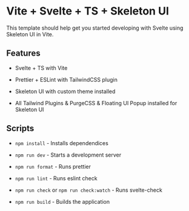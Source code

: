 # Vite + Svelte + TS + Skeleton UI

This template should help get you started developing with Svelte using Skeleton UI in Vite.

## Features

-  Svelte + TS with Vite

-  Prettier + ESLint with TailwindCSS plugin

-  Skeleton UI with custom theme installed

-  All Tailwind Plugins & PurgeCSS & Floating UI Popup installed for Skeleton UI

## Scripts

-  `npm install` - Installs dependendices

-  `npm run dev` - Starts a development server

-  `npm run format` - Runs prettier

-  `npm run lint` - Runs eslint check

-  `npm run check` or `npm run check:watch` - Runs svelte-check

-  `npm run build` - Builds the application
